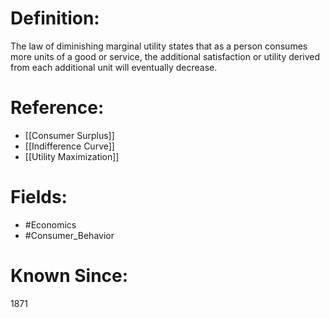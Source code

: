 

# Definition:
The law of diminishing marginal utility states that as a person consumes more units of a good or service, the additional satisfaction or utility derived from each additional unit will eventually decrease.

# Reference:
- [[Consumer Surplus]]
- [[Indifference Curve]]
- [[Utility Maximization]]

# Fields: 
- #Economics
- #Consumer_Behavior

# Known Since:
1871


